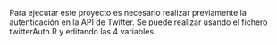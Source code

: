 Para ejecutar este proyecto es necesario realizar previamente la autenticación en la API de Twitter. Se puede realizar usando el fichero twitterAuth.R y editando las 4 variables.
